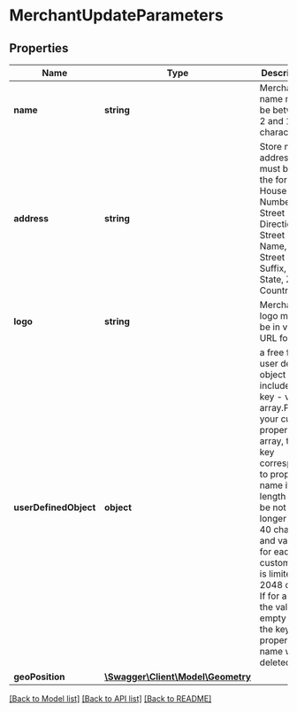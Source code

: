 # MerchantUpdateParameters

## Properties
Name | Type | Description | Notes
------------ | ------------- | ------------- | -------------
**name** | **string** | Merchant name must be between 2 and 1084 characters | [optional] 
**address** | **string** | Store main address must be in the form House Number, Street Direction, Street Name, Street Suffix, City, State, Zip, Country | [optional] 
**logo** | **string** | Merchant logo must be in valid URL form | [optional] 
**userDefinedObject** | **object** | a free form user defined object that includes a key - value array.Place your custom properties in array, the key corresponds to property name its length must be not longer that 40 chars and value for each custom key is limited to 2048 chars. If for a key the value is empty then the key-property name will be deleted. | [optional] 
**geoPosition** | [**\Swagger\Client\Model\Geometry**](Geometry.md) |  | [optional] 

[[Back to Model list]](../README.md#documentation-for-models) [[Back to API list]](../README.md#documentation-for-api-endpoints) [[Back to README]](../README.md)


